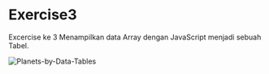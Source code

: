 # Exercise3

Excercise ke 3 Menampilkan data Array dengan JavaScript menjadi sebuah Tabel.

![Planets-by-Data-Tables](https://user-images.githubusercontent.com/49117983/104091412-e20a1c80-52af-11eb-8f21-cd481526fbac.png)
